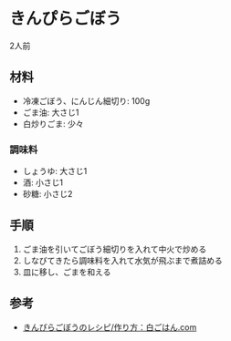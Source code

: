 # きんぴらごぼう

2人前

## 材料

* 冷凍ごぼう、にんじん細切り: 100g
* ごま油: 大さじ1
* 白炒りごま: 少々

### 調味料

* しょうゆ: 大さじ1
* 酒: 小さじ1
* 砂糖: 小さじ2

## 手順

1. ごま油を引いてごぼう細切りを入れて中火で炒める
2. しなびてきたら調味料を入れて水気が飛ぶまで煮詰める
3. 皿に移し、ごまを和える

## 参考

* [きんぴらごぼうのレシピ/作り方：白ごはん.com](http://www.sirogohan.com/recipe/kinpira/)
